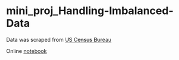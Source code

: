 # mini_proj_Handling-Imbalanced-Data

Data was scraped from [US Census Bureau](<https://www.census.gov/>)

Online [notebook](https://github.com/linchrisdeng/mini_proj_Handling-Imbalanced-Data/blob/master/Project2.html)
